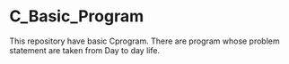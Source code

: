 # C_Basic_Program
This repository have basic Cprogram.
There are program whose problem statement are taken from Day to day life.
